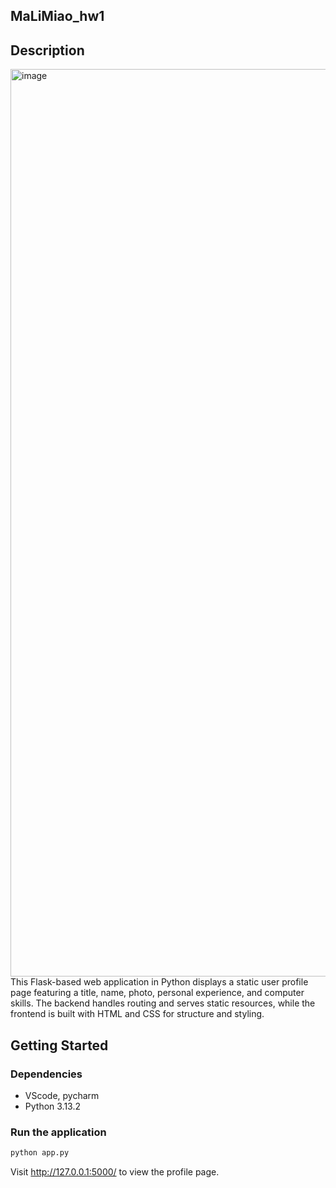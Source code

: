 ## MaLiMiao_hw1
## Description
<img width="1452" alt="image" src="https://github.com/user-attachments/assets/9acfd7d7-06c3-4793-b99a-b85729850acf" />
This Flask-based web application in Python displays a static user profile page featuring a title, name, photo, personal experience, and computer skills. The backend handles routing and serves static resources, while the frontend is built with HTML and CSS for structure and styling.

## Getting Started
### Dependencies
- VScode, pycharm
- Python 3.13.2

### Run the application
   ```bash
   python app.py
   ```
   Visit http://127.0.0.1:5000/ to view the profile page.
